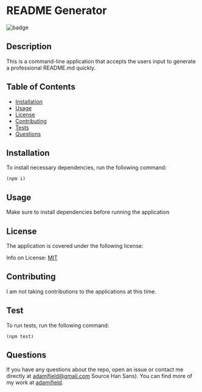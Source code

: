 
  # README Generator

  
  ![badge](https://img.shields.io/badge/license-MIT-blue)
    

  ## Description

  This is a command-line application that accepts the users input to generate a professional README.md quickly.

  ## Table of Contents

  * [Installation](#installation)
  * [Usage](#usage)
  * [License](#license)
  * [Contributing](#contributing)
  * [Tests](#tests)
  * [Questions](#questions)
  
  <a name="installation"></a>
  ## Installation

  To install necessary dependencies, run the following command:
    
    (npm i)

  <a name="usage"></a>
  ## Usage

  Make sure to install dependencies before running the application


  <a name="license"></a>
  ## License

  The application is covered under the following license:

  
  Info on License: [MIT](https://choosealicense.com/licenses/MIT)
    
  


  <a name="contributing"></a>
  ## Contributing

  I am not taking contributions to the applications at this time.

  <a name="tests"></a>
  ## Test

  To run tests, run the following command:
    
    (npm test)

  <a name="questions"></a>
  ## Questions

  If you have any questions about the repo, open an issue or contact me directly at [adamjfield@gmail.com](mailto:adamjfield@gmail.com) Source Han Sans). You can find more of my work at [adamjfield](https://github.com/adamjfield).
